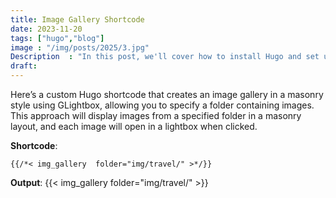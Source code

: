 ```yaml
---
title: Image Gallery Shortcode
date: 2023-11-20
tags: ["hugo","blog"]
image : "/img/posts/2025/3.jpg"
Description  : "In this post, we'll cover how to install Hugo and set up your first website with the Lightbi theme..."
draft:
---
```


Here’s a custom Hugo shortcode that creates an image gallery in a masonry style using GLightbox, allowing you to specify a folder containing images. This approach will display images from a specified folder in a masonry layout, and each image will open in a lightbox when clicked.

**Shortcode**:  
```
{{/*< img_gallery  folder="img/travel/" >*/}}
```

**Output**:
{{< img_gallery  folder="img/travel/" >}}